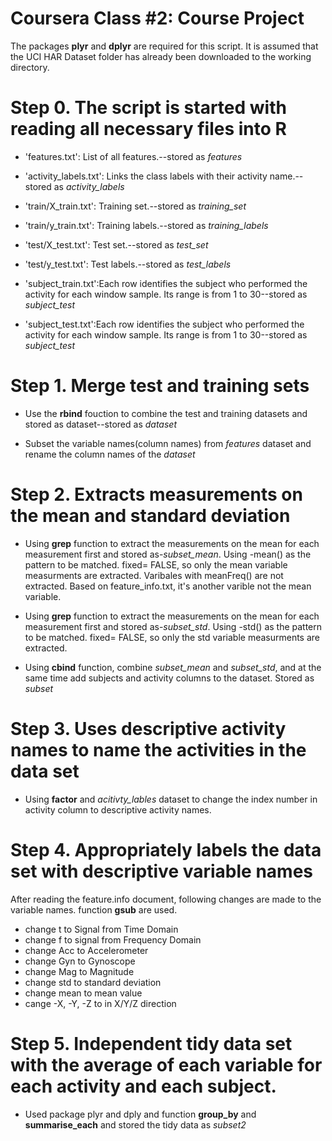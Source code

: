 Coursera Class #2: Course Project 
==================================

The packages **plyr** and **dplyr** are required for this script. It is assumed that the 
 UCI HAR Dataset folder has already been downloaded to the working directory. 

 
Step 0. The script is started with reading all necessary files into R
======================================================================
 
- 'features.txt': List of all features.--stored as *features*

- 'activity_labels.txt': Links the class labels with their activity name.--
     stored as *activity_labels*

- 'train/X_train.txt': Training set.--stored as *training_set*

- 'train/y_train.txt': Training labels.--stored as *training_labels*

- 'test/X_test.txt': Test set.--stored as *test_set*

- 'test/y_test.txt': Test labels.--stored as *test_labels*

- 'subject_train.txt':Each row identifies the subject who performed the activity 
   for each window sample. Its range is from 1 to 30--stored as *subject_test*
   
- 'subject_test.txt':Each row identifies the subject who performed the activity 
   for each window sample. Its range is from 1 to 30--stored as *subject_test*
  
Step 1. Merge test and training sets
===================================================================
- Use the **rbind** fouction to combine the test and training datasets and stored
  as dataset--stored as *dataset*
  
- Subset the variable names(column names) from *features* dataset and rename the
  column names of the *dataset*

Step 2. Extracts measurements on the mean and standard deviation 
=============================================================================
- Using **grep** function to extract the measurements on the mean for each
   measurement first and stored as-*subset_mean*. Using -mean() as the pattern to
   be matched. fixed= FALSE, so only the mean variable measurments are extracted. 
   Varibales with meanFreq() are not extracted. Based on feature_info.txt, it's
   another varible not the mean variable. 
   
- Using **grep** function to extract the measurements on the mean for each
   measurement first and stored as-*subset_std*. Using -std() as the pattern to
   be matched. fixed= FALSE, so only the std variable measurments are extracted. 
  
- Using **cbind** function, combine *subset_mean* and *subset_std*, and at the 
  same time add subjects and activity columns to the dataset. Stored as *subset*
  
Step 3. Uses descriptive activity names to name the activities in the data set
==========
- Using **factor** and *acitivty_lables* dataset to change the index number in activity   column to descriptive activity names. 
  
Step 4. Appropriately labels the data set with descriptive variable names
===
After reading the feature.info document, following changes are made to the variable 
names. function  **gsub** are used. 
- change t to Signal from Time Domain
- change f to signal from Frequency Domain
- change Acc to Accelerometer
- change Gyn to Gynoscope
- change Mag to Magnitude
- change std to standard deviation
- change mean to mean value
- cange -X, -Y, -Z to in X/Y/Z direction

Step 5. Independent tidy data set with the average of each variable for each activity and each subject.
===========================================================================

- Used package plyr and dply and function **group_by** and **summarise_each**
and stored the tidy data as *subset2*


